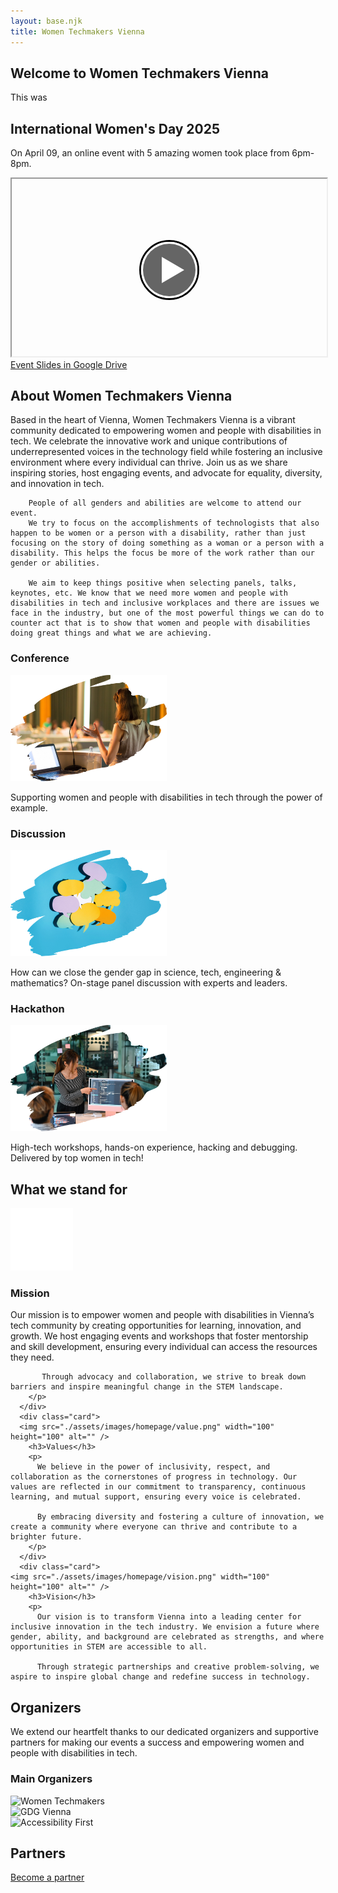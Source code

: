 ```yaml
---
layout: base.njk
title: Women Techmakers Vienna
---
```


<!-- Hero Section -->
<!-- <section class="hero">
  <h1 class="sr-only">Welcome to Women Techmakers Vienna</h1>
</section> -->

<section class="hero hero-after">
  <div class="container">  
    <h1 class="sr-only">Welcome to Women Techmakers Vienna</h1>
    <p>This was</p>
    <h2>International Women's Day 2025</h1>
    <p>On April 09, an online event with 5 amazing women took place from 6pm-8pm.</p>
  </div>
</section>

<section class="hero-content">
  <div class="container">  
    <!-- <p class="event-date">April 09, 2025</p>
    <p class="event-time">18:00 - 20:00 CET</p> -->
    <div class="video-container">
      <iframe 
        title="International Women’s Day (IWD) 2025: Redefine Possible | Virtual, April 09, 2025"
        style="aspect-ratio: 16 / 9; width:100%;"
        src="https://www.youtube-nocookie.com/embed/aAXkw1UaEtg"
        allow="autoplay"
        allowfullscreen
        loading="lazy"
        srcdoc="&lt;style&gt;body{background-image:url(assets/images/banners/IWDSpeakers.png);background-repeat:no-repeat;background-size:cover;background-position:center center;display:grid;place-items:center;min-height:97dvh;overflow:hidden;}a{display:block;width:96px;height:96px;overflow:hidden;}a:focus{outline:none;}a:focus circle,a:hover circle{fill:#000;}a:focus circle:first-child + circle,a:hover circle:first-child + circle{stroke-dasharray:.4,.4;}a:focus polygon,a:hover polygon{stroke:#fff;stroke-width:.75;}&lt;/style&gt;&lt;a href='https://www.youtube-nocookie.com/embed/aAXkw1UaEtg?autoplay=1'&gt;&lt;svg viewBox='0 0 16 16' width='96' height='96' xmlns='http://www.w3.org/2000/svg' aria-hidden='true'&gt;&lt;circle cx='50%' cy='50%' r='7.75' fill='none' stroke='#000' stroke-width='.5'/&gt;&lt;circle cx='50%' cy='50%' r='7.25' fill='none' stroke='#fff' stroke-width='.5'/&gt;&lt;circle cx='50%' cy='50%' r='7' fill='#0009'/&gt;&lt;polygon points='12, 8 6, 4.5 6, 11.5' fill='#fff' stroke-linejoin='round'&gt;&lt;/polygon&gt;&lt;/svg&gt;Play&lt;/a&gt;">
      </iframe>
    </div>
    <a href="https://drive.google.com/drive/folders/19pulyMbak1Hm3YNLuV3dFli4VWpcdp3f?usp=sharing">Event Slides in Google Drive</a>
  </div>
</section>

<!-- About Section -->
<section class="about">
  <div class="container">
    <h2>About Women Techmakers Vienna</h2>
      <p>
        Based in the heart of Vienna, Women Techmakers Vienna is a vibrant community dedicated to empowering women and people with disabilities in tech. We celebrate the innovative work and unique contributions of underrepresented voices in the technology field while fostering an inclusive environment where every individual can thrive. Join us as we share inspiring stories, host engaging events, and advocate for equality, diversity, and innovation in tech.

        People of all genders and abilities are welcome to attend our event.
        We try to focus on the accomplishments of technologists that also happen to be women or a person with a disability, rather than just focusing on the story of doing something as a woman or a person with a disability. This helps the focus be more of the work rather than our gender or abilities.

        We aim to keep things positive when selecting panels, talks, keynotes, etc. We know that we need more women and people with disabilities in tech and inclusive workplaces and there are issues we face in the industry, but one of the most powerful things we can do to counter act that is to show that women and people with disabilities doing great things and what we are achieving.

  </div>
  <div class="cards">
    <div class="card">
      <h3>Conference</h3>
      <img src="./assets/images/homepage/conference.png" width="250" height="170" alt="" />
      <p>Supporting women and people with disabilities in tech through the power of example.</p>
    </div>
    <div class="card">
      <h3>Discussion</h3>
      <img src="./assets/images/homepage/discussion.png" width="250" height="170" alt="" />
      <p>How can we close the gender gap in science, tech, engineering &amp; mathematics? On-stage panel discussion with experts and leaders.</p>
    </div>
    <div class="card">
      <h3>Hackathon</h3>
      <img src="./assets/images/homepage/hackathon.png" width="250" height="170" alt="" />
      <p>High-tech workshops, hands-on experience, hacking and debugging. Delivered by top women in tech!</p>
    </div>
  </div>
</section>

<!-- About Section -->
<section class="values">
  <div class="container">
    <h2>What we stand for</h2>
    <div class="cards">
      <div class="card">
      <img src="./assets/images/homepage/mission.png" width="100" height="100" alt="" />
        <h3>Mission</h3>
        <p>
          Our mission is to empower women and people with disabilities in Vienna’s tech community by creating opportunities for learning, innovation, and growth. We host engaging events and workshops that foster mentorship and skill development, ensuring every individual can access the resources they need.

           Through advocacy and collaboration, we strive to break down barriers and inspire meaningful change in the STEM landscape.
        </p>
      </div>
      <div class="card">
      <img src="./assets/images/homepage/value.png" width="100" height="100" alt="" />
        <h3>Values</h3>
        <p>
          We believe in the power of inclusivity, respect, and collaboration as the cornerstones of progress in technology. Our values are reflected in our commitment to transparency, continuous learning, and mutual support, ensuring every voice is celebrated.

          By embracing diversity and fostering a culture of innovation, we create a community where everyone can thrive and contribute to a brighter future.
        </p>
      </div>
      <div class="card">
    <img src="./assets/images/homepage/vision.png" width="100" height="100" alt="" />
        <h3>Vision</h3>
        <p>
          Our vision is to transform Vienna into a leading center for inclusive innovation in the tech industry. We envision a future where gender, ability, and background are celebrated as strengths, and where opportunities in STEM are accessible to all.

          Through strategic partnerships and creative problem-solving, we aspire to inspire global change and redefine success in technology.

  </div>
</section>

<!-- Partners/Sponsors Section -->
<section class="partners">
  <div class="container">
  <h2>Organizers</h2>
  <p>
    We extend our heartfelt thanks to our dedicated organizers and supportive partners for making our events a success and empowering women and people with disabilities in tech.
  </p>
  <h3>Main Organizers</h3>
  <div class="partner-items">
    <div class="partner-item">
      <img src="/assets/images/WTM-logos/logo.png" alt="Women Techmakers" width="350" height="350">
    </div>
    <div class="partner-item">
      <img src="/assets/images/sponsors/gdg-vienna.png" alt="GDG Vienna" width="250" height="250">
    </div>
    <div class="partner-item">
      <img src="/assets/images/sponsors/a11y1st-logo.png" alt="Accessibility First" width="250" height="250">
    </div>
  </div>

  <h2>Partners</h2>
  <a href="/become-a-partner/" class="btn">Become a partner</a>
  <!-- <h3>Platinum Partners</h3>
  <div class="partner-items">
    <div class="partner-item">
      <img src="/assets/images/partner3.png" alt="Platinum Partner 1">
    </div>
    <div class="partner-item">
      <img src="/assets/images/partner4.png" alt="Platinum Partner 2">
    </div>
  </div>
  <h3>Gold Partners</h3>
  <div class="partner-items">
    <div class="partner-item">
      <img src="/assets/images/partner3.png" alt="Gold Partner 1">
    </div>
    <div class="partner-item">
      <img src="/assets/images/partner4.png" alt="Gold Partner 2">
    </div>
  </div>
  <h3>General Partners</h3>
  <div class="partner-items">
    <div class="partner-item">
      <img src="/assets/images/partner3.png" alt="General Partner 1">
    </div>
    <div class="partner-item">
      <img src="/assets/images/partner4.png" alt="General Partner 2">
    </div>
  </div> -->
</div>

</section>
